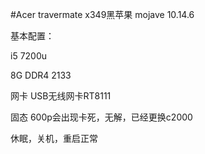 #Acer travermate x349黑苹果 mojave 10.14.6


基本配置：

i5 7200u
 
8G DDR4 2133

网卡 USB无线网卡RT8111

固态 600p会出现卡死，无解，已经更换c2000

休眠，关机，重启正常


